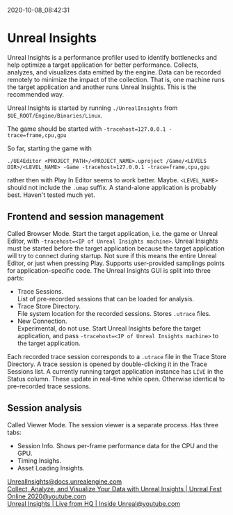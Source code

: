 2020-10-08_08:42:31

# Unreal Insights

Unreal Insights is a performance profiler used to identify bottlenecks and help optimize a target application for better performance.
Collects, analyzes, and visualizes data emitted by the engine.
Data can be recorded remotely to minimize the impact of the collection.
That is, one machine runs the target application and another runs Unreal Insights.
This is the recommended way.

Unreal Insights is started by running `./UnrealInsights` from `$UE_ROOT/Engine/Binaries/Linux`.

The game should be started with
`-tracehost=127.0.0.1 -trace=frame,cpu,gpu`

So far, starting the game with
```
./UE4Editor <PROJECT_PATH>/<PROJECT_NAME>.uproject /Game/<LEVELS DIR>/<LEVEL_NAME> -Game -tracehost=127.0.0.1 -trace=frame,cpu,gpu
```
rather then with Play In Editor seems to work better. Maybe.
`<LEVEL_NAME>` should not include the `.umap` suffix.
A stand-alone application is probably best. Haven't tested much yet.


## Frontend and session management
Called Browser Mode.
Start the target application, i.e. the game or Unreal Editor, with `-tracehost=<IP of Unreal Insights machine>`.
Unreal Insights must be started before the target application because the target application will try to connect during startup.
Not sure if this means the entire Unreal Editor, or just when pressing Play.
Supports user-provided samplings points for application-specific code.
The Unreal Insights GUI is split into three parts:
- Trace Sessions.  
    List of pre-recorded sessions that can be loaded for analysis.
- Trace Store Directory.  
    File system location for the recorded sessions. Stores `.utrace` files.
- New Connection.  
    Experimental, do not use. Start Unreal Insights before the target application, and pass `-tracehost=<IP of Unreal Insights machine>` to the target application.

Each recorded trace session corresponds to a `.utrace` file in the Trace Store Directory.
A trace session is opened by double-clicking it in the Trace Sessions list.
A currently running target application instance has `LIVE` in the Status column.
These update in real-time while open.
Otherwise identical to pre-recorded trace sessions.

## Session analysis
Called Viewer Mode.
The session viewer is a separate process.
Has three tabs:
- Session Info.
    Shows per-frame performance data for the CPU and the GPU.
- Timing Insighs.
- Asset Loading Insights.



[UnrealInsights@docs.unrealengine.com](https://docs.unrealengine.com/en-US/Engine/Performance/UnrealInsights/index.html)  
[Collect, Analyze, and Visualize Your Data with Unreal Insights | Unreal Fest Online 2020@youtube.com](https://www.youtube.com/watch?v=Rf6oNkcGmX4)  
[Unreal Insights | Live from HQ | Inside Unreal@youtube.com](https://www.youtube.com/watch?v=TygjPe9XHTw)  
